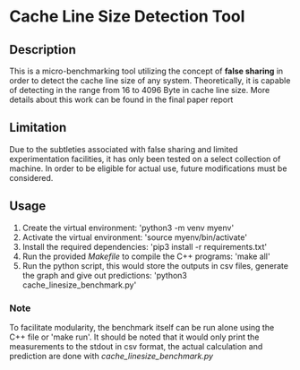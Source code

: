 # Cache Line Size Detection Tool

## Description
This is a micro-benchmarking tool utilizing the concept of **false sharing** in order to detect the cache line size of any system. Theoretically, it is capable of detecting in the range from 16 to 4096 Byte in cache line size. More details about this work can be found in the final paper report

## Limitation 
Due to the subtleties associated with false sharing and limited experimentation facilities, it has only been tested on a select collection of machine. In order to be eligible for actual use, future modifications must be considered. 

## Usage
1. Create the virtual environment: 'python3 -m venv myenv'
2. Activate the virtual environment: 'source myenv/bin/activate'
3. Install the required dependencies: 'pip3 install -r requirements.txt'
4. Run the provided *Makefile* to compile the C++ programs: 'make all'
5. Run the python script, this would store the outputs in csv files\, generate the graph and give out predictions: 'python3 cache_linesize_benchmark.py'

### Note
To facilitate modularity, the benchmark itself can be run alone using the C++ file or 'make run'. It should be noted that it would only print the measurements to the stdout in csv format, the actual calculation and prediction are done with *cache_linesize_benchmark.py*
